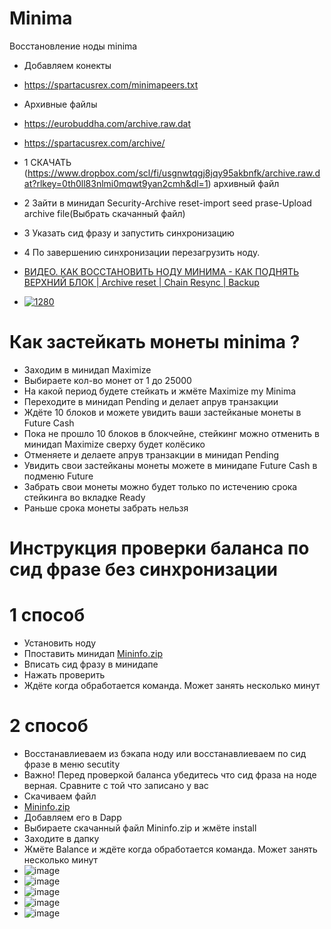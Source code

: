 # Minima
Восстановление ноды minima

- Добавляем конекты
- https://spartacusrex.com/minimapeers.txt
- Архивные файлы
- https://eurobuddha.com/archive.raw.dat
- https://spartacusrex.com/archive/

- 1 СКАЧАТЬ (https://www.dropbox.com/scl/fi/usgnwtqgj8jqy95akbnfk/archive.raw.dat?rlkey=0th0ll83nlmi0mqwt9yan2cmh&dl=1) архивный файл
- 2 3айти в минидап Security-Archive reset-import seed prase-Upload archive file(Выбрать скачанный файл)
- 3 Указать сид фразу и запустить синхронизацию
- 4 По завершению синхронизации перезагрузить ноду.
- [ВИДЕО. КАК ВОССТАНОВИТЬ НОДУ МИНИМА - КАК ПОДНЯТЬ ВЕРХНИЙ БЛОК | Archive reset | Chain Resync | Backup](https://www.youtube.com/watch?v=Y4V5s16ItN0) 
- [![1280](https://github.com/Webzarium/test1/assets/122037228/b74d2c9d-9840-47db-af31-fc898af0b84d)](https://www.youtube.com/watch?v=Y4V5s16ItN0 "1280")

# Как застейкать монеты minima ?
- Заходим в минидап Maximize
- Выбираете кол-во монет от 1 до 25000
- На какой период будете стейкать и жмёте Maximize my Minima
- Переходите в минидап Pending и делает апрув транзакции
- Ждёте 10 блоков  и можете увидить ваши застейканые монеты в Future Cash
- Пока не прошло 10 блоков в блокчейне, стейкинг можно отменить в минидап Maximize сверху будет колёсико
- Отменяете и делаете апрув транзакции в минидап Pending 
- Увидить свои застейканы монеты можете в минидапе Future Cash в подменю Future
- Забрать свои монеты можно будет только по истечению срока стейкинга во вкладке Ready
- Раньше срока монеты забрать нельзя


# Инструкция проверки баланса по сид фразе без синхронизации
# 1 способ
- Установить ноду 
- Ппоставить минидап  [Mininfo.zip](https://minima.kz/Mininfo.zip)
- Вписать сид фразу в минидапе
- Нажать проверить
- Ждёте когда обработается команда. Может занять несколько минут
# 2 способ
- Восстанавлиеваем из бэкапа ноду или восстанавлиеваем по сид фразе в меню secutity
- Важно!  Перед проверкой баланса убедитесь что сид фраза на ноде верная. Сравните с той что записано у вас
- Скачиваем файл
- [Mininfo.zip](https://minima.kz/Mininfo.zip)
- Добавляем его в Dapp
- Выбираете скачанный файл Mininfo.zip и жмёте install
- Заходите в дапку
- Жмёте Balance и ждёте когда обработается команда. Может занять несколько минут
- ![image](https://github.com/Webzarium/minima/assets/122037228/ea86b178-a842-446e-aef1-5148d489c211)
- ![image](https://github.com/Webzarium/minima/assets/122037228/305ccd54-3b76-49e1-996f-cbf26ecdd966)
- ![image](https://github.com/Webzarium/minima/assets/122037228/88103175-6de9-4218-8cb7-8ac3bad85668)
- ![image](https://github.com/Webzarium/minima/assets/122037228/cb81feb5-4de4-464a-825b-d767d2010dbe)
- ![image](https://github.com/Webzarium/minima/assets/122037228/e9ca4bb6-95df-4d2b-b279-4c6b1267db52)


